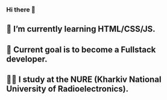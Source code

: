 ### Hi there 👋

## 🌱 I’m currently learning HTML/CSS/JS.
## 🔭 Current goal is to become a Fullstack developer.
## 👨‍🎓 I study at the NURE (Kharkiv National University of Radioelectronics).
<!--
**Riksev/Riksev** is a ✨ _special_ ✨ repository because its `README.md` (this file) appears on your GitHub profile.

Here are some ideas to get you started:

- 🔭 I’m currently working on ...
- 🌱 I’m currently learning ...
- 👯 I’m looking to collaborate on ...
- 🤔 I’m looking for help with ...
- 💬 Ask me about ...
- 📫 How to reach me: ...
- 😄 Pronouns: ...
- ⚡ Fun fact: ...
-->
